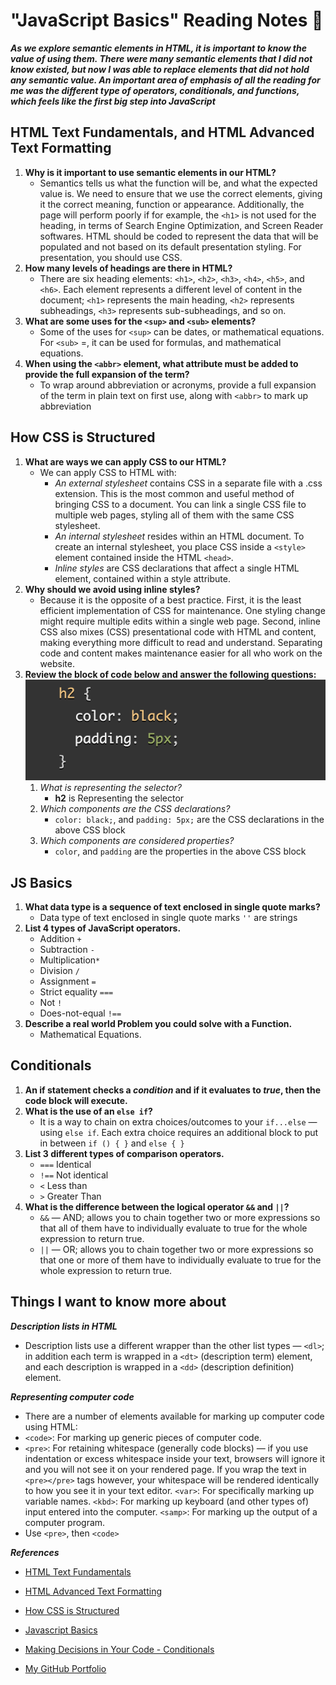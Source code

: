 # "JavaScript Basics" Reading Notes 📖

***As we explore semantic elements in HTML, it is important to know the value of using them. There were many semantic elements that I did not know existed, but now I was able to replace elements that did not hold any semantic value. An important area of emphasis of all the reading for me was the different type of operators, conditionals, and functions, which feels like the first big step into JavaScript***

## HTML Text Fundamentals, and HTML Advanced Text Formatting

1. **Why is it important to use semantic elements in our HTML?**
   - Semantics tells us what the function will be, and what the expected value is. We need to ensure that we use the correct elements, giving it the correct meaning, function or appearance. Additionally, the page will perform poorly if for example, the `<h1>` is not used for the heading, in terms of Search Engine Optimization, and Screen Reader softwares. HTML should be coded to represent the data that will be populated and not based on its default presentation styling. For presentation, you should use CSS.
2. **How many levels of headings are there in HTML?**
   - There are six heading elements: `<h1>`, `<h2>`, `<h3>`, `<h4>`, `<h5>`, and `<h6>`. Each element represents a different level of content in the document; `<h1>` represents the main heading, `<h2>` represents subheadings, `<h3>` represents sub-subheadings, and so on.
3. **What are some uses for the `<sup>` and `<sub>` elements?**
   - Some of the uses for `<sup>` can be dates, or mathematical equations. For `<sub>` =, it can be used for formulas, and mathematical equations.
4. **When using the `<abbr>` element, what attribute must be added to provide the full expansion of the term?**
   - To wrap around abbreviation or acronyms, provide a full expansion of the term in plain text on first use, along with `<abbr>` to mark up abbreviation

## How CSS is Structured

1. **What are ways we can apply CSS to our HTML?**
   - We can apply CSS to HTML with:
     - *An external stylesheet* contains CSS in a separate file with a .css extension. This is the most common and useful method of bringing CSS to a document. You can link a single CSS file to multiple web pages, styling all of them with the same CSS stylesheet.
     - *An internal stylesheet* resides within an HTML document. To create an internal stylesheet, you place CSS inside a `<style>` element contained inside the HTML `<head>`.
     - *Inline styles* are CSS declarations that affect a single HTML element, contained within a style attribute.
2. **Why should we avoid using inline styles?**
   - Because it is the opposite of a best practice. First, it is the least efficient implementation of CSS for maintenance. One styling change might require multiple edits within a single web page. Second, inline CSS also mixes (CSS) presentational code with HTML and content, making everything more difficult to read and understand. Separating code and content makes maintenance easier for all who work on the website.
3. **Review the block of code below and answer the following questions:**
![CSS Block](Images/CSS-block.png)
   1. *What is representing the selector?*
      - **h2** is Representing the selector
   2. *Which components are the CSS declarations?*
      - `color: black;`, and `padding: 5px;` are the CSS declarations in the above CSS block
   3. *Which components are considered properties?*
      - `color`, and `padding` are the properties in the above CSS block

## JS Basics

1. **What data type is a sequence of text enclosed in single quote marks?**
    - Data type of text enclosed in single quote marks `''` are strings
2. **List 4 types of JavaScript operators.**
    - Addition `+`
    - Subtraction `-`
    - Multiplication`*`
    - Division `/`
    - Assignment `=`
    - Strict equality `===`
    - Not `!`
    - Does-not-equal `!==`
3. **Describe a real world Problem you could solve with a Function.**
    - Mathematical Equations.

## Conditionals

1. **An if statement checks a ***condition*** and if it evaluates to ***true***, then the code block will execute.**
2. **What is the use of an `else if`?**
    - It is a way to chain on extra choices/outcomes to your `if...else` — using `else if`. Each extra choice requires an additional block to put in between `if () { }` and `else { }`
3. **List 3 different types of comparison operators.**
    - `===` Identical
    - `!==` Not identical
    - `<` Less than
    - `>` Greater Than
4. **What is the difference between the logical operator `&&` and `||`?**
    - `&&` — AND; allows you to chain together two or more expressions so that all of them have to individually evaluate to true for the whole expression to return true.
    - `||` — OR; allows you to chain together two or more expressions so that one or more of them have to individually evaluate to true for the whole expression to return true.

## Things I want to know more about

***Description lists in HTML***

- Description lists use a different wrapper than the other list types — `<dl>`; in addition each term is wrapped in a `<dt>` (description term) element, and each description is wrapped in a `<dd>` (description definition) element.

***Representing computer code***

- There are a number of elements available for marking up computer code using HTML:
- `<code>`: For marking up generic pieces of computer code.
- `<pre>`: For retaining whitespace (generally code blocks) — if you use indentation or excess whitespace inside your text, browsers will ignore it and you will not see it on your rendered page. If you wrap the text in `<pre></pre>` tags however, your whitespace will be rendered identically to how you see it in your text editor.
`<var>`: For specifically marking up variable names.
`<kbd>`: For marking up keyboard (and other types of) input entered into the computer.
`<samp>`: For marking up the output of a computer program.
- Use `<pre>`, then `<code>`

***References***

- [HTML Text Fundamentals](https://developer.mozilla.org/en-US/docs/Learn/HTML/Introduction_to_HTML/HTML_text_fundamentals )
- [HTML Advanced Text Formatting](https://developer.mozilla.org/en-US/docs/Learn/HTML/Introduction_to_HTML/Advanced_text_formatting)
- [How CSS is Structured](https://developer.mozilla.org/en-US/docs/Learn/CSS/First_steps/How_CSS_is_structured)
- [Javascript Basics](https://developer.mozilla.org/en-US/docs/Learn/Getting_started_with_the_web/JavaScript_basics)
- [Making Decisions in Your Code - Conditionals](https://developer.mozilla.org/en-US/docs/Learn/JavaScript/Building_blocks/conditionals)

- [My GitHub Portfolio](https://github.com/MaximoVincente/)
